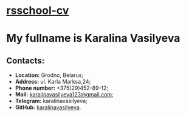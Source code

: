 # __[rsschool-cv](https://rs.school/)__

# __My fullname is Karalina Vasilyeva__

## Contacts:
- __Location:__ Grodno, Belarus;
- __Address:__ ul. Karla Marksa,24;
- __Phone number:__ +375(29)452-89-12;
- __Mail:__ karalinavasilyeva123@gmail.com;
- __Telegram:__ karalinavasilyeva;
- __GitHub:__ [karalinavasilyeva](https://github.com/karalinavasilyeva).
